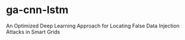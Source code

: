 # ga-cnn-lstm
An Optimized Deep Learning Approach for Locating False  Data Injection Attacks in Smart Grids
